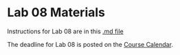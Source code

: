 # Lab 08 Materials

Instructions for Lab 08 are in this [.md file](https://github.com/THOMASELOVE/431-2020/blob/master/labs/lab08/lab08.md)

The deadline for Lab 08 is posted on the [Course Calendar](https://thomaselove.github.io/431/calendar.html).

